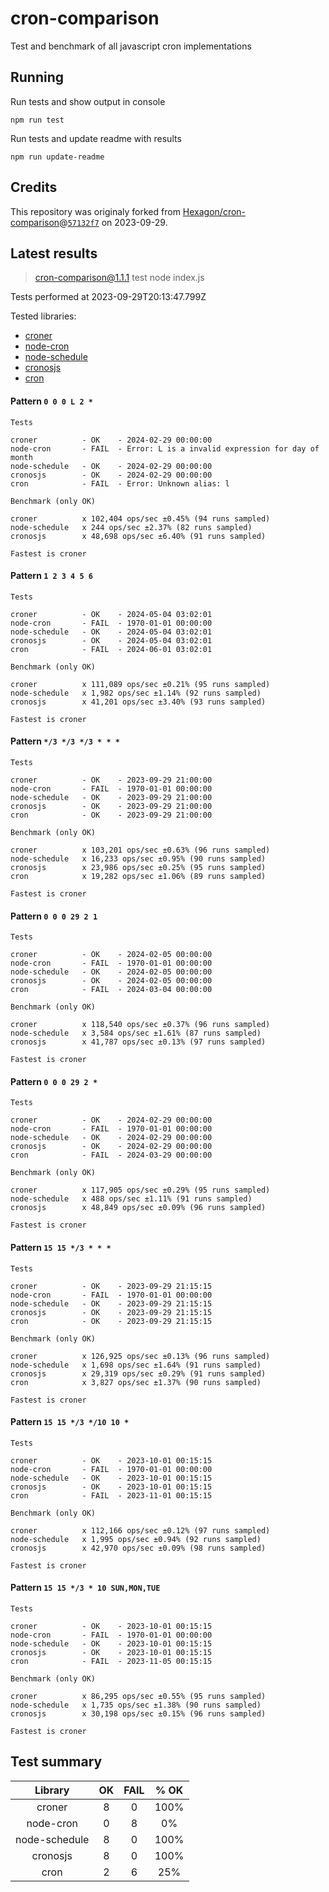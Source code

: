 # cron-comparison

Test and benchmark of all javascript cron implementations

## Running

Run tests and show output in console

`npm run test`

Run tests and update readme with results

`npm run update-readme`

## Credits

This repository was originaly forked from [Hexagon/cron-comparison](https://github.com/Hexagon/cron-comparison)@[`57132f7`](https://github.com/Hexagon/cron-comparison/commit/57132f73323630ac2bc5d1022189b07be08ac773) on 2023-09-29.

## Latest results

> cron-comparison@1.1.1 test
> node index.js

Tests performed at 2023-09-29T20:13:47.799Z

Tested libraries:

- [croner](https://github.com/hexagon/croner)
- [node-cron](https://github.com/node-cron/node-cron)
- [node-schedule](https://github.com/node-schedule/node-schedule)
- [cronosjs](https://github.com/jaclarke/cronosjs)
- [cron](https://github.com/kelektiv/node-cron)

#### Pattern `0 0 0 L 2 *`

```
Tests

croner          - OK    - 2024-02-29 00:00:00
node-cron       - FAIL  - Error: L is a invalid expression for day of month
node-schedule   - OK    - 2024-02-29 00:00:00
cronosjs        - OK    - 2024-02-29 00:00:00
cron            - FAIL  - Error: Unknown alias: l

Benchmark (only OK)

croner          x 102,404 ops/sec ±0.45% (94 runs sampled)
node-schedule   x 244 ops/sec ±2.37% (82 runs sampled)
cronosjs        x 48,698 ops/sec ±6.40% (91 runs sampled)

Fastest is croner
```

#### Pattern `1 2 3 4 5 6`

```
Tests

croner          - OK    - 2024-05-04 03:02:01
node-cron       - FAIL  - 1970-01-01 00:00:00
node-schedule   - OK    - 2024-05-04 03:02:01
cronosjs        - OK    - 2024-05-04 03:02:01
cron            - FAIL  - 2024-06-01 03:02:01

Benchmark (only OK)

croner          x 111,089 ops/sec ±0.21% (95 runs sampled)
node-schedule   x 1,982 ops/sec ±1.14% (92 runs sampled)
cronosjs        x 41,201 ops/sec ±3.40% (93 runs sampled)

Fastest is croner
```

#### Pattern `*/3 */3 */3 * * *`

```
Tests

croner          - OK    - 2023-09-29 21:00:00
node-cron       - FAIL  - 1970-01-01 00:00:00
node-schedule   - OK    - 2023-09-29 21:00:00
cronosjs        - OK    - 2023-09-29 21:00:00
cron            - OK    - 2023-09-29 21:00:00

Benchmark (only OK)

croner          x 103,201 ops/sec ±0.63% (96 runs sampled)
node-schedule   x 16,233 ops/sec ±0.95% (90 runs sampled)
cronosjs        x 23,986 ops/sec ±0.25% (95 runs sampled)
cron            x 19,282 ops/sec ±1.06% (89 runs sampled)

Fastest is croner
```

#### Pattern `0 0 0 29 2 1`

```
Tests

croner          - OK    - 2024-02-05 00:00:00
node-cron       - FAIL  - 1970-01-01 00:00:00
node-schedule   - OK    - 2024-02-05 00:00:00
cronosjs        - OK    - 2024-02-05 00:00:00
cron            - FAIL  - 2024-03-04 00:00:00

Benchmark (only OK)

croner          x 118,540 ops/sec ±0.37% (96 runs sampled)
node-schedule   x 3,584 ops/sec ±1.61% (87 runs sampled)
cronosjs        x 41,787 ops/sec ±0.13% (97 runs sampled)

Fastest is croner
```

#### Pattern `0 0 0 29 2 *`

```
Tests

croner          - OK    - 2024-02-29 00:00:00
node-cron       - FAIL  - 1970-01-01 00:00:00
node-schedule   - OK    - 2024-02-29 00:00:00
cronosjs        - OK    - 2024-02-29 00:00:00
cron            - FAIL  - 2024-03-29 00:00:00

Benchmark (only OK)

croner          x 117,905 ops/sec ±0.29% (95 runs sampled)
node-schedule   x 488 ops/sec ±1.11% (91 runs sampled)
cronosjs        x 48,849 ops/sec ±0.09% (96 runs sampled)

Fastest is croner
```

#### Pattern `15 15 */3 * * *`

```
Tests

croner          - OK    - 2023-09-29 21:15:15
node-cron       - FAIL  - 1970-01-01 00:00:00
node-schedule   - OK    - 2023-09-29 21:15:15
cronosjs        - OK    - 2023-09-29 21:15:15
cron            - OK    - 2023-09-29 21:15:15

Benchmark (only OK)

croner          x 126,925 ops/sec ±0.13% (96 runs sampled)
node-schedule   x 1,698 ops/sec ±1.64% (91 runs sampled)
cronosjs        x 29,319 ops/sec ±0.29% (91 runs sampled)
cron            x 3,827 ops/sec ±1.37% (90 runs sampled)

Fastest is croner
```

#### Pattern `15 15 */3 */10 10 *`

```
Tests

croner          - OK    - 2023-10-01 00:15:15
node-cron       - FAIL  - 1970-01-01 00:00:00
node-schedule   - OK    - 2023-10-01 00:15:15
cronosjs        - OK    - 2023-10-01 00:15:15
cron            - FAIL  - 2023-11-01 00:15:15

Benchmark (only OK)

croner          x 112,166 ops/sec ±0.12% (97 runs sampled)
node-schedule   x 1,995 ops/sec ±0.94% (92 runs sampled)
cronosjs        x 42,970 ops/sec ±0.09% (98 runs sampled)

Fastest is croner
```

#### Pattern `15 15 */3 * 10 SUN,MON,TUE`

```
Tests

croner          - OK    - 2023-10-01 00:15:15
node-cron       - FAIL  - 1970-01-01 00:00:00
node-schedule   - OK    - 2023-10-01 00:15:15
cronosjs        - OK    - 2023-10-01 00:15:15
cron            - FAIL  - 2023-11-05 00:15:15

Benchmark (only OK)

croner          x 86,295 ops/sec ±0.55% (95 runs sampled)
node-schedule   x 1,735 ops/sec ±1.38% (90 runs sampled)
cronosjs        x 30,198 ops/sec ±0.15% (96 runs sampled)

Fastest is croner
```

## Test summary

|    Library    | OK  | FAIL | % OK |
| :-----------: | :-: | :--: | :--: |
|    croner     |  8  |  0   | 100% |
|   node-cron   |  0  |  8   |  0%  |
| node-schedule |  8  |  0   | 100% |
|   cronosjs    |  8  |  0   | 100% |
|     cron      |  2  |  6   | 25%  |
